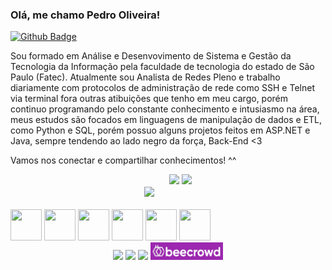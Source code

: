 ### Olá, me chamo Pedro Oliveira! 

[![Github Badge](https://img.shields.io/badge/-Github-000?style=flat-square&logo=Github&logoColor=white&link=https://github.com/brunomontezano)](https://github.com/brunomontezano)

Sou formado em Análise e Desenvovimento de Sistema e Gestão da Tecnologia da Informação pela faculdade de tecnologia do estado de São Paulo (Fatec). Atualmente sou Analista de Redes Pleno e trabalho diariamente com protocolos de administração de rede como SSH e Telnet via terminal fora outras atibuições que tenho em meu cargo, porém continuo programando pelo constante conhecimento e intusiasmo na área, meus estudos são focados em linguagens de manipulação de dados e ETL, como Python e SQL, porém possuo alguns projetos feitos em ASP.NET e Java, sempre tendendo ao lado negro da força, Back-End <3

Vamos nos conectar e compartilhar conhecimentos! ^^

</div>

<div align="center">
 <img src="https://github.com/pedrozand/github/blob/main/GIF-AOT.gif" width="190px" style="margin-right: 20px;">
  <img style="margin-bottom: 20px" align="start" height="140em" src="https://github-readme-stats.vercel.app/api?username=pedrozand&show_icons=true&count_private=true&theme=react&border_color=D2691E&bg_color=0d1117&title_color=CD853F&icon_color=FF4500" />
  <img align="start" style="margin-bottom: 20px" height="140em" src="https://github-readme-stats.vercel.app/api/top-langs/?username=pedrozand&exclude_repo=machine-learning&langs_count=8&layout=compact&theme=react&border_color=D2691E&bg_color=0d1117&title_color=CD853F&icon_color=FF4500"/>
</div>

<br>

<div align="left">
  <a><img src="https://cdn.jsdelivr.net/gh/devicons/devicon@latest/icons/python/python-original.svg" width="50" height="50"/></a>
  <a><img src="https://cdn.jsdelivr.net/gh/devicons/devicon@latest/icons/java/java-original.svg" width="50" height="50"/></a>
  <a><img src="https://cdn.jsdelivr.net/gh/devicons/devicon@latest/icons/azuresqldatabase/azuresqldatabase-original.svg" width="50" height="50"/></a>
  <a><img src="https://cdn.jsdelivr.net/gh/devicons/devicon@latest/icons/csharp/csharp-original.svg" width="50" height="50"/>
  <a><img src="https://cdn.jsdelivr.net/gh/devicons/devicon@latest/icons/mysql/mysql-original.svg" width="50" height="50"/>
  <a><img src="https://cdn.jsdelivr.net/gh/devicons/devicon@latest/icons/putty/putty-original.svg" width="50" height="50"/></a>
 
                
          
          
</div>

<div align="center">
  <a href="https://discordapp.com/users/Pedro Oliveira#8203" target="_blank"><img src="https://img.shields.io/badge/Discord-7289DA?style=for-the-badge&logo=discord&logoColor=white" target="_blank"></a> 
  <a href="mailto:pedroliveira.eear@gmail.com"><img src="https://img.shields.io/badge/Gmail-D14836?style=for-the-badge&logo=gmail&logoColor=white" target="_blank"></a>
  <a href="https://www.linkedin.com/in/pedro-oliveira-644718206/" target="_blank"><img src="https://img.shields.io/badge/-LinkedIn-%230077B5?style=for-the-badge&logo=linkedin&logoColor=white" target="_blank"></a>
  <a href="https://www.beecrowd.com.br/judge/pt/profile/743098" target="_blank"><img height="28em" src="https://github.com/pedrozand/auxilio/blob/main/beecrowd__negativoHor-vazado-small-PNG-1024x246-removebg-preview.png"></a>
</div>
